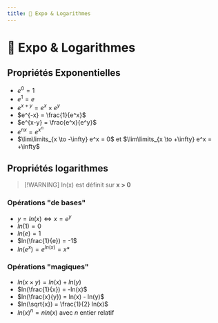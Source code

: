 ```yaml
---
title: 🚧 Expo & Logarithmes
---
```

# 🚧 Expo & Logarithmes
## Propriétés Exponentielles
- $e^0 = 1$
- $e^1 = e$
- $e^{x+y} = e^x × e^y$
- $e^{-x} = \frac{1}{e^x}$
- $e^{x-y} = \frac{e^x}{e^y}$
- $e^{nx} = e^{x^n}$
- $\lim\limits_{x \to -\infty} e^x = 0$ et $\lim\limits_{x \to +\infty} e^x = +\infty$

## Propriétés logarithmes

> [!WARNING] ln(x) est définit sur **x > 0**

### Opérations "de bases"
- $y = ln(x) \Longleftrightarrow x = e^y$
- $ln(1) = 0$
- $ln(e) = 1$
- $ln(\frac{1}{e}) = -1$
- $ln(e^x) = e^{ln(x)}  = x$*
### Opérations "magiques"
- $ln(x×y) = ln(x) + ln(y)$
- $ln(\frac{1}{x}) = -ln(x)$
- $ln(\frac{x}{y}) = ln(x) - ln(y)$
- $ln(\sqrt{x}) = \frac{1}{2} ln(x)$
- $ln(x)^n = n ln(x)$ avec $n$ entier relatif